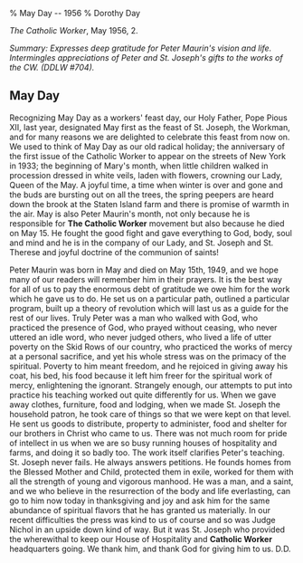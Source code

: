 % May Day -- 1956
% Dorothy Day

*The Catholic Worker*, May 1956, 2.

*Summary: Expresses deep gratitude for Peter Maurin's vision and life.
Intermingles appreciations of Peter and St. Joseph's gifts to the works
of the CW. (DDLW \#704).*

May Day
-------

Recognizing May Day as a workers' feast day, our Holy Father, Pope Pious
XII, last year, designated May first as the feast of St. Joseph, the
Workman, and for many reasons we are delighted to celebrate this feast
from now on. We used to think of May Day as our old radical holiday; the
anniversary of the first issue of the Catholic Worker to appear on the
streets of New York in 1933; the beginning of Mary's month, when little
children walked in procession dressed in white veils, laden with
flowers, crowning our Lady, Queen of the May. A joyful time, a time when
winter is over and gone and the buds are bursting out on all the trees,
the spring peepers are heard down the brook at the Staten Island farm
and there is promise of warmth in the air. May is also Peter Maurin's
month, not only because he is responsible for **The Catholic Worker**
movement but also because he died on May 15. He fought the good fight
and gave everything to God, body, soul and mind and he is in the company
of our Lady, and St. Joseph and St. Therese and joyful doctrine of the
communion of saints!

Peter Maurin was born in May and died on May 15th, 1949, and we hope
many of our readers will remember him in their prayers. It is the best
way for all of us to pay the enormous debt of gratitude we owe him for
the work which he gave us to do. He set us on a particular path,
outlined a particular program, built up a theory of revolution which
will last us as a guide for the rest of our lives. Truly Peter was a man
who walked with God, who practiced the presence of God, who prayed
without ceasing, who never uttered an idle word, who never judged
others, who lived a life of utter poverty on the Skid Rows of our
country, who practiced the works of mercy at a personal sacrifice, and
yet his whole stress was on the primacy of the spiritual. Poverty to him
meant freedom, and he rejoiced in giving away his coat, his bed, his
food because it left him freer for the spiritual work of mercy,
enlightening the ignorant. Strangely enough, our attempts to put into
practice his teaching worked out quite differently for us. When we gave
away clothes, furniture, food and lodging, when we made St. Joseph the
household patron, he took care of things so that we were kept on that
level. He sent us goods to distribute, property to administer, food and
shelter for our brothers in Christ who came to us. There was not much
room for pride of intellect in us when we are so busy running houses of
hospitality and farms, and doing it so badly too. The work itself
clarifies Peter's teaching. St. Joseph never fails. He always answers
petitions. He founds homes from the Blessed Mother and Child, protected
them in exile, worked for them with all the strength of young and
vigorous manhood. He was a man, and a saint, and we who believe in the
resurrection of the body and life everlasting, can go to him now today
in thanksgiving and joy and ask him for the same abundance of spiritual
flavors that he has granted us materially. In our recent difficulties
the press was kind to us of course and so was Judge Nichol in an upside
down kind of way. But it was St. Joseph who provided the wherewithal to
keep our House of Hospitality and **Catholic Worker** headquarters
going. We thank him, and thank God for giving him to us. D.D.
